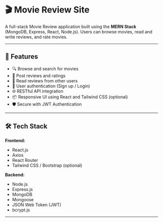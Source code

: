 # 🎬 Movie Review Site

A full-stack Movie Review application built using the **MERN Stack** (MongoDB, Express, React, Node.js). Users can browse movies, read and write reviews, and rate movies.

---

## 🚀 Features

- 🔍 Browse and search for movies
- 📝 Post reviews and ratings
- 🧾 Read reviews from other users
- 👤 User authentication (Sign up / Login)
- 🌐 RESTful API integration
- 📦 Responsive UI using React and Tailwind CSS (optional)
- 🛡️ Secure with JWT Authentication

---

## 🛠️ Tech Stack

**Frontend:**
- React.js
- Axios
- React Router
- Tailwind CSS / Bootstrap (optional)

**Backend:**
- Node.js
- Express.js
- MongoDB
- Mongoose
- JSON Web Token (JWT)
- bcrypt.js

---
